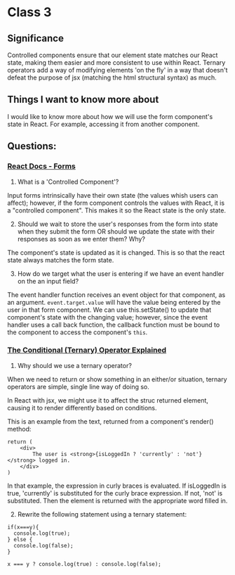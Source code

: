 # Class 3

## Significance

Controlled components ensure that our element state matches our React state, making them easier and more consistent to use within React. Ternary operators add a way of modifying elements 'on the fly' in a way that doesn't defeat the purpose of jsx (matching the html structural syntax) as much.

## Things I want to know more about

I would like to know more about how we will use the form component's state in React. For example, accessing it from another component.

## Questions:

### [React Docs - Forms](https://reactjs.org/docs/forms.html)

1. What is a 'Controlled Component'?

Input forms intrinsically have their own state (the values whish users can affect); however, if the form component controls the values with React, it is a "controlled component". This makes it so the React state is the only state.

2. Should we wait to store the user's responses from the form into state when they submit the form OR should we update the state with their responses as soon as we enter them? Why?

The component's state is updated as it is changed. This is so that the react state always matches the form state.

3. How do we target what the user is entering if we have an event handler on the an input field?

The event handler function receives an event object for that component, as an argument. `event.target.value` will have the value being entered by the user in that form component. We can use this.setState() to update that component's state with the changing value; however, since the event handler uses a call back function, the callback function must be bound to the component to access the component's `this`. 

### [The Conditional (Ternary) Operator Explained](https://codeburst.io/javascript-the-conditional-ternary-operator-explained-cac7218beeff)

1. Why should we use a ternary operator?

When we need to return or show something in an either/or situation, ternary operators are simple, single line way of doing so.

In React with jsx, we might use it to affect the struc returned element, causing it to render differently based on conditions.

This is an example from the text, returned from a component's render() method:

```
return (
    <div>
        The user is <strong>{isLoggedIn ? 'currently' : 'not'}</strong> logged in.
    </div>
)
```

In that example, the expression in curly braces is evaluated. If isLoggedIn is true, 'currently' is substituted for the curly brace expression. If not, 'not' is substituted. Then the element is returned with the appropriate word filled in. 

2. Rewrite the following statement using a ternary statement:
```
if(x===y){
  console.log(true);
} else {
  console.log(false);
}
```

`x === y ? console.log(true) : console.log(false);`